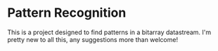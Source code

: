 # Pattern Recognition
This is a project designed to find patterns in a bitarray datastream.
I'm pretty new to all this, any suggestions more than welcome! 
